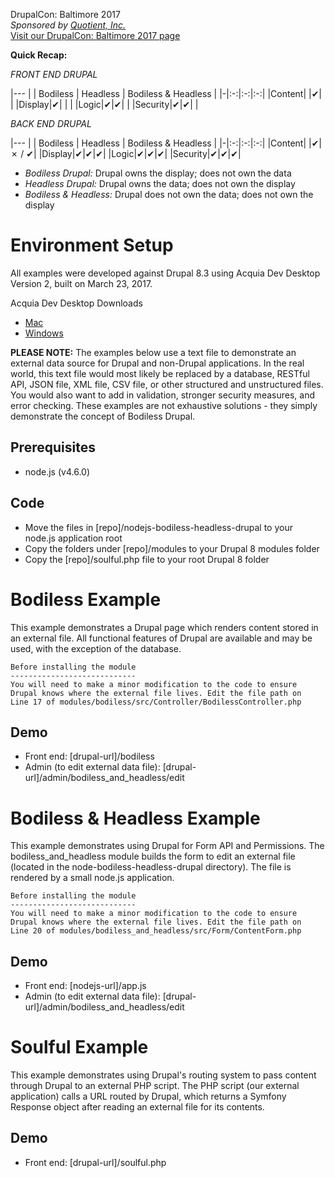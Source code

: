 DrupalCon: Baltimore 2017  
_Sponsored by [Quotient, Inc.](http://www.quotient-inc.com)_  
[Visit our DrupalCon: Baltimore 2017 page](http://www.quotient-inc.com/drupalcon)

**Quick Recap:**

_FRONT END DRUPAL_

|---
| | Bodiless | Headless | Bodiless & Headless |
|-|:-:|:-:|:-:|
|Content| |&#10004;| |
|Display|&#10004;| | |
|Logic|&#10004;|&#10004;| |
|Security|&#10004;|&#10004;| |

_BACK END DRUPAL_

|---
| | Bodiless | Headless | Bodiless & Headless |
|-|:-:|:-:|:-:|
|Content| |&#10004;|&#x2717; / &#10004;|
|Display|&#10004;|&#10004;|&#10004;|
|Logic|&#10004;|&#10004;|&#10004;|
|Security|&#10004;|&#10004;|&#10004;|

- _Bodiless Drupal:_ Drupal owns the display; does not own the data  
- _Headless Drupal:_ Drupal owns the data; does not own the display
- _Bodiless & Headless:_ Drupal does not own the data; does not own the display

# Environment Setup

All examples were developed against Drupal 8.3 using Acquia Dev Desktop Version 2, built on March 23, 2017.

Acquia Dev Desktop Downloads  
- [Mac](https://dev.acquia.com/sites/default/files/downloads/dev-desktop/AcquiaDevDesktop-2-2017-03-23.dmg)  
- [Windows](https://dev.acquia.com/sites/default/files/downloads/dev-desktop/AcquiaDevDesktop-2-2017-03-23.exe)  

**PLEASE NOTE:**  The examples below use a text file to demonstrate an external data source for Drupal and non-Drupal applications. In the real world, this text file would most likely be replaced by a database, RESTful API, JSON file, XML file, CSV file, or other structured and unstructured files. You would also want to add in validation, stronger security measures, and error checking. These examples are not exhaustive solutions - they simply demonstrate the concept of Bodiless Drupal.

## Prerequisites
- node.js (v4.6.0)

## Code
- Move the files in [repo]/nodejs-bodiless-headless-drupal to your node.js application root
- Copy the folders under [repo]/modules to your Drupal 8 modules folder
- Copy the [repo]/soulful.php file to your root Drupal 8 folder

# Bodiless Example

This example demonstrates a Drupal page which renders content stored in an external file. All functional features of Drupal are available and may be used, with the exception of the database.

```
Before installing the module
----------------------------
You will need to make a minor modification to the code to ensure
Drupal knows where the external file lives. Edit the file path on
Line 17 of modules/bodiless/src/Controller/BodilessController.php
```
## Demo  
- Front end: [drupal-url]/bodiless
- Admin (to edit external data file): [drupal-url]/admin/bodiless_and_headless/edit

# Bodiless & Headless Example

This example demonstrates using Drupal for Form API and Permissions. The bodiless_and_headless module builds the form to edit an external file (located in the node-bodiless-headless-drupal directory). The file is rendered by a small node.js application.

```
Before installing the module
----------------------------
You will need to make a minor modification to the code to ensure
Drupal knows where the external file lives. Edit the file path on
Line 20 of modules/bodiless_and_headless/src/Form/ContentForm.php
```
## Demo  
- Front end: [nodejs-url]/app.js
- Admin (to edit external data file): [drupal-url]/admin/bodiless_and_headless/edit

# Soulful Example

This example demonstrates using Drupal's routing system to pass content through Drupal to an external PHP script. The PHP script (our external application) calls a URL routed by Drupal, which returns a Symfony Response object after reading an external file for its contents.

## Demo  
- Front end: [drupal-url]/soulful.php
